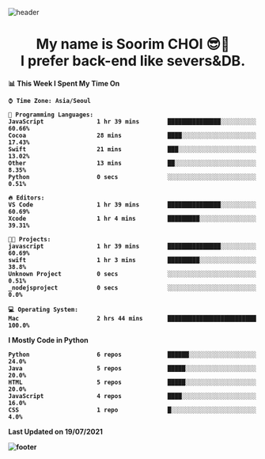 <!--
**sxxrxm/sxxrxm** is a ✨ _special_ ✨ repository because its `README.md` (this file) appears on your GitHub profile.
-->
![header](https://capsule-render.vercel.app/api?type=Waving&color=gradient&height=300&section=header&text=Soorim%20CHOI&fontSize=90&animation=twinkling&fontAlignY=40)
<h1 align="center">
  My name is <b>Soorim CHOI<b> 😎👋
  <br>
  I prefer back-end like severs&DB.
</h1>
  
<!--START_SECTION:waka-->
📊 **This Week I Spent My Time On** 

```text
⌚︎ Time Zone: Asia/Seoul

💬 Programming Languages: 
JavaScript               1 hr 39 mins        ███████████████░░░░░░░░░░   60.66% 
Cocoa                    28 mins             ████░░░░░░░░░░░░░░░░░░░░░   17.43% 
Swift                    21 mins             ███░░░░░░░░░░░░░░░░░░░░░░   13.02% 
Other                    13 mins             ██░░░░░░░░░░░░░░░░░░░░░░░   8.35% 
Python                   0 secs              ░░░░░░░░░░░░░░░░░░░░░░░░░   0.51%

🔥 Editors: 
VS Code                  1 hr 39 mins        ███████████████░░░░░░░░░░   60.69% 
Xcode                    1 hr 4 mins         █████████░░░░░░░░░░░░░░░░   39.31%

🐱‍💻 Projects: 
javascript               1 hr 39 mins        ███████████████░░░░░░░░░░   60.69% 
swift                    1 hr 3 mins         █████████░░░░░░░░░░░░░░░░   38.8% 
Unknown Project          0 secs              ░░░░░░░░░░░░░░░░░░░░░░░░░   0.51% 
_nodejsproject           0 secs              ░░░░░░░░░░░░░░░░░░░░░░░░░   0.0%

💻 Operating System: 
Mac                      2 hrs 44 mins       █████████████████████████   100.0%

```

**I Mostly Code in Python** 

```text
Python                   6 repos             ██████░░░░░░░░░░░░░░░░░░░   24.0% 
Java                     5 repos             █████░░░░░░░░░░░░░░░░░░░░   20.0% 
HTML                     5 repos             █████░░░░░░░░░░░░░░░░░░░░   20.0% 
JavaScript               4 repos             ████░░░░░░░░░░░░░░░░░░░░░   16.0% 
CSS                      1 repo              █░░░░░░░░░░░░░░░░░░░░░░░░   4.0%

```



 Last Updated on 19/07/2021
<!--END_SECTION:waka-->


![footer](https://capsule-render.vercel.app/api?type=Waving&section=footer&color=gradient&height=300)
